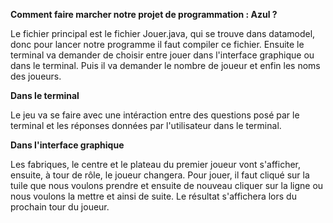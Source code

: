 **Comment faire marcher notre projet de programmation : Azul ?**

Le fichier principal est le fichier Jouer.java, qui se trouve dans datamodel, donc pour lancer notre programme il faut compiler ce fichier.
Ensuite le terminal va demander de choisir entre jouer dans l'interface graphique ou dans le terminal.
Puis il va demander le nombre de joueur et enfin les noms des joueurs.

**Dans le terminal**

Le jeu va se faire avec une intéraction entre des questions posé par le terminal et les réponses données par l'utilisateur dans le terminal.

**Dans l'interface graphique**

Les fabriques, le centre et le plateau du premier joueur vont s'afficher, ensuite, à tour de rôle, le joueur changera.
Pour jouer, il faut cliqué sur la tuile que nous voulons prendre et ensuite de nouveau cliquer sur la ligne ou nous voulons la mettre et ainsi de suite. 
Le résultat s'affichera lors du prochain tour du joueur.
